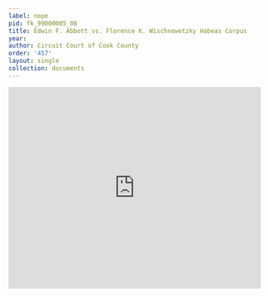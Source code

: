 ```yaml
---
label: nope
pid: fk_99000005_06
title: Edwin F. Abbott vs. Florence K. Wischnewetzky Habeas Corpus
year:
author: Circuit Court of Cook County
order: '457'
layout: single
collection: documents
---
```

<iframe src="https://northwestern.app.box.com/embed/s/fp5akeyphk2wb309i96ejhnbs8ppgyj0?sortColumn=date&view=list" width="500" height="400" frameborder="0" allowfullscreen webkitallowfullscreen msallowfullscreen></iframe>
